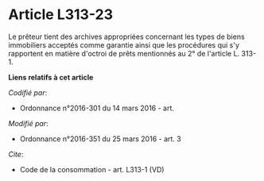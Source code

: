 # Article L313-23

Le prêteur tient des archives appropriées concernant les types de biens immobiliers acceptés comme garantie ainsi que les
procédures qui s'y rapportent en matière d'octroi de prêts mentionnés au 2° de l'article L. 313-1.

**Liens relatifs à cet article**

_Codifié par_:

  - Ordonnance n°2016-301 du 14 mars 2016 - art.

_Modifié par_:

  - Ordonnance n°2016-351 du 25 mars 2016 - art. 3

_Cite_:

  - Code de la consommation - art. L313-1 (VD)
